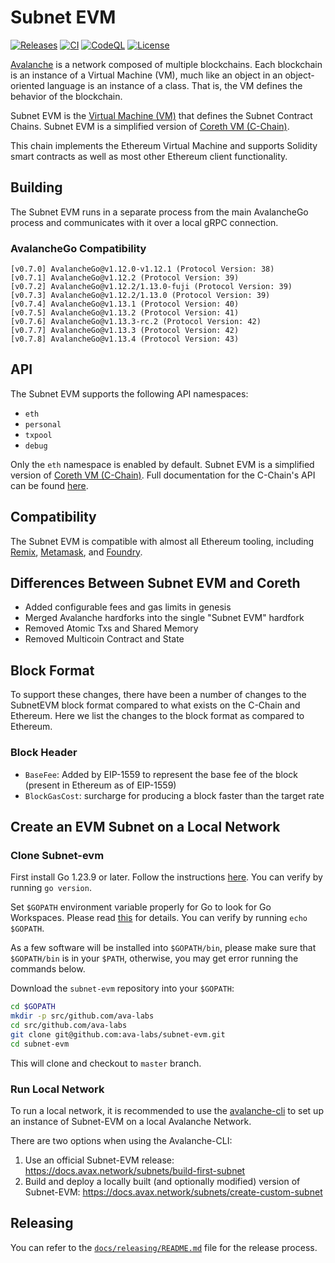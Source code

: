 # Subnet EVM

[![Releases](https://img.shields.io/github/v/tag/ava-labs/subnet-evm.svg?sort=semver)](https://github.com/ava-labs/subnet-evm/releases)
[![CI](https://github.com/ava-labs/subnet-evm/actions/workflows/ci.yml/badge.svg)](https://github.com/ava-labs/subnet-evm/actions/workflows/ci.yml)
[![CodeQL](https://github.com/ava-labs/subnet-evm/actions/workflows/codeql-analysis.yml/badge.svg)](https://github.com/ava-labs/subnet-evm/actions/workflows/codeql-analysis.yml)
[![License](https://img.shields.io/github/license/ava-labs/subnet-evm)](https://github.com/ava-labs/subnet-evm/blob/master/LICENSE)

[Avalanche](https://docs.avax.network/avalanche-l1s) is a network composed of multiple blockchains.
Each blockchain is an instance of a Virtual Machine (VM), much like an object in an object-oriented language is an instance of a class.
That is, the VM defines the behavior of the blockchain.

Subnet EVM is the [Virtual Machine (VM)](https://docs.avax.network/learn/virtual-machines) that defines the Subnet Contract Chains. Subnet EVM is a simplified version of [Coreth VM (C-Chain)](https://github.com/ava-labs/coreth).

This chain implements the Ethereum Virtual Machine and supports Solidity smart contracts as well as most other Ethereum client functionality.

## Building

The Subnet EVM runs in a separate process from the main AvalancheGo process and communicates with it over a local gRPC connection.

### AvalancheGo Compatibility

```text
[v0.7.0] AvalancheGo@v1.12.0-v1.12.1 (Protocol Version: 38)
[v0.7.1] AvalancheGo@v1.12.2 (Protocol Version: 39)
[v0.7.2] AvalancheGo@v1.12.2/1.13.0-fuji (Protocol Version: 39)
[v0.7.3] AvalancheGo@v1.12.2/1.13.0 (Protocol Version: 39)
[v0.7.4] AvalancheGo@v1.13.1 (Protocol Version: 40)
[v0.7.5] AvalancheGo@v1.13.2 (Protocol Version: 41)
[v0.7.6] AvalancheGo@v1.13.3-rc.2 (Protocol Version: 42)
[v0.7.7] AvalancheGo@v1.13.3 (Protocol Version: 42)
[v0.7.8] AvalancheGo@v1.13.4 (Protocol Version: 43)
```

## API

The Subnet EVM supports the following API namespaces:

- `eth`
- `personal`
- `txpool`
- `debug`

Only the `eth` namespace is enabled by default.
Subnet EVM is a simplified version of [Coreth VM (C-Chain)](https://github.com/ava-labs/coreth).
Full documentation for the C-Chain's API can be found [here](https://build.avax.network/docs/api-reference/c-chain/api).

## Compatibility

The Subnet EVM is compatible with almost all Ethereum tooling, including [Remix](https://docs.avax.network/build/dapp/smart-contracts/remix-deploy), [Metamask](https://docs.avax.network/build/dapp/chain-settings), and [Foundry](https://docs.avax.network/build/dapp/smart-contracts/toolchains/foundry).

## Differences Between Subnet EVM and Coreth

- Added configurable fees and gas limits in genesis
- Merged Avalanche hardforks into the single "Subnet EVM" hardfork
- Removed Atomic Txs and Shared Memory
- Removed Multicoin Contract and State

## Block Format

To support these changes, there have been a number of changes to the SubnetEVM block format compared to what exists on the C-Chain and Ethereum. Here we list the changes to the block format as compared to Ethereum.

### Block Header

- `BaseFee`: Added by EIP-1559 to represent the base fee of the block (present in Ethereum as of EIP-1559)
- `BlockGasCost`: surcharge for producing a block faster than the target rate

## Create an EVM Subnet on a Local Network

### Clone Subnet-evm

First install Go 1.23.9 or later. Follow the instructions [here](https://go.dev/doc/install). You can verify by running `go version`.

Set `$GOPATH` environment variable properly for Go to look for Go Workspaces. Please read [this](https://go.dev/doc/code) for details. You can verify by running `echo $GOPATH`.

As a few software will be installed into `$GOPATH/bin`, please make sure that `$GOPATH/bin` is in your `$PATH`, otherwise, you may get error running the commands below.

Download the `subnet-evm` repository into your `$GOPATH`:

```sh
cd $GOPATH
mkdir -p src/github.com/ava-labs
cd src/github.com/ava-labs
git clone git@github.com:ava-labs/subnet-evm.git
cd subnet-evm
```

This will clone and checkout to `master` branch.

### Run Local Network

To run a local network, it is recommended to use the [avalanche-cli](https://github.com/ava-labs/avalanche-cli#avalanche-cli) to set up an instance of Subnet-EVM on a local Avalanche Network.

There are two options when using the Avalanche-CLI:

1. Use an official Subnet-EVM release: <https://docs.avax.network/subnets/build-first-subnet>
2. Build and deploy a locally built (and optionally modified) version of Subnet-EVM: <https://docs.avax.network/subnets/create-custom-subnet>

## Releasing

You can refer to the [`docs/releasing/README.md`](docs/releasing/README.md) file for the release process.
